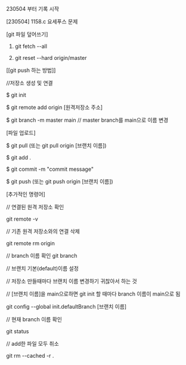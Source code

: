 230504 부터 기록 시작

[230504]
1158.c 요세푸스 문제



[git 파일 덮어쓰기]
1. git fetch --all

2. git reset --hard origin/master



[[git push 하는 방법]]

//저장소 생성 및 연결

$ git init

$ git remote add origin [원격저장소 주소]

$ git branch -m master main // master branch를 main으로 이름 변경


[파일 업로드]

$ git pull (또는 git pull origin [브랜치 이름])

$ git add .

$ git commit -m "commit message"

$ git push (또는 git push origin [브랜치 이름])


[추가적인 명령어]

// 연결된 원격 저장소 확인

git remote -v

// 기존 원격 저장소와의 연결 삭제

git remote rm origin

// branch 이름 확인
git branch

// 브랜치 기본(default)이름 설정

// 저장소 만들때마다 브랜치 이름 변경하기 귀찮아서 하는 것

// [브랜치 이름]을 main으로하면 git init 할 때마다 branch 이름이 main으로 됨

git config --global init.defaultBranch [브랜치 이름]

// 현재 branch 이름 확인

git status

// add한 파일 모두 취소

git rm --cached -r .


